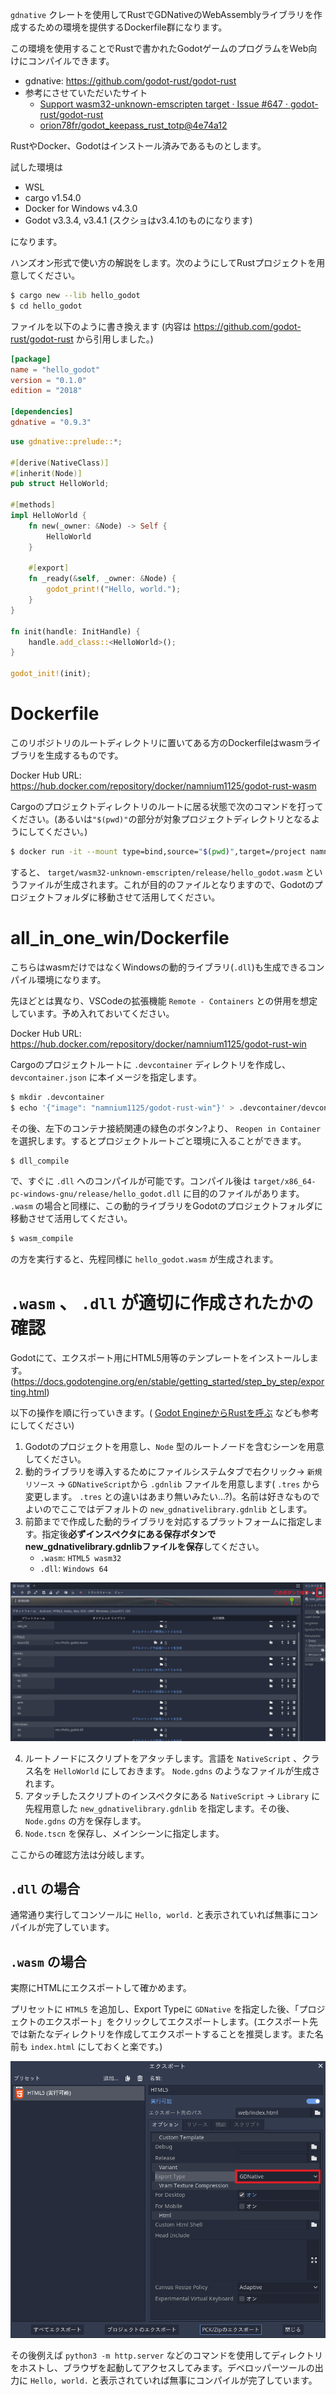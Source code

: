 `gdnative` クレートを使用してRustでGDNativeのWebAssemblyライブラリを作成するための環境を提供するDockerfile群になります。

この環境を使用することでRustで書かれたGodotゲームのプログラムをWeb向けにコンパイルできます。

- gdnative: https://github.com/godot-rust/godot-rust
- 参考にさせていただいたサイト
    - [Support wasm32-unknown-emscripten target · Issue #647 · godot-rust/godot-rust](https://github.com/godot-rust/godot-rust/issues/647)
    - [orion78fr/godot_keepass_rust_totp@4e74a12](https://github.com/orion78fr/godot_keepass_rust_totp/actions/runs/900998393/workflow#L255)

RustやDocker、Godotはインストール済みであるものとします。

試した環境は

- WSL
- cargo v1.54.0
- Docker for Windows v4.3.0
- Godot v3.3.4, v3.4.1 (スクショはv3.4.1のものになります)

になります。

ハンズオン形式で使い方の解説をします。次のようにしてRustプロジェクトを用意してください。

```bash
$ cargo new --lib hello_godot
$ cd hello_godot
```

ファイルを以下のように書き換えます (内容は https://github.com/godot-rust/godot-rust から引用しました。)

```rust:Cargo.toml
[package]
name = "hello_godot"
version = "0.1.0"
edition = "2018"

[dependencies]
gdnative = "0.9.3"
```

```rust:src/lib.rs
use gdnative::prelude::*;

#[derive(NativeClass)]
#[inherit(Node)]
pub struct HelloWorld;

#[methods]
impl HelloWorld {
    fn new(_owner: &Node) -> Self {
        HelloWorld
    }

    #[export]
    fn _ready(&self, _owner: &Node) {
        godot_print!("Hello, world.");
    }
}

fn init(handle: InitHandle) {
    handle.add_class::<HelloWorld>();
}

godot_init!(init);
```

# Dockerfile

このリポジトリのルートディレクトリに置いてある方のDockerfileはwasmライブラリを生成するものです。

Docker Hub URL: https://hub.docker.com/repository/docker/namnium1125/godot-rust-wasm

Cargoのプロジェクトディレクトリのルートに居る状態で次のコマンドを打ってください。(あるいは`"$(pwd)"`の部分が対象プロジェクトディレクトリとなるようにしてください。)

```bash
$ docker run -it --mount type=bind,source="$(pwd)",target=/project namnium1125/godot-rust-wasm
```

すると、 `target/wasm32-unknown-emscripten/release/hello_godot.wasm` というファイルが生成されます。これが目的のファイルとなりますので、Godotのプロジェクトフォルダに移動させて活用してください。

# all_in_one_win/Dockerfile

こちらはwasmだけではなくWindowsの動的ライブラリ(`.dll`)も生成できるコンパイル環境になります。

先ほどとは異なり、VSCodeの拡張機能 `Remote - Containers` との併用を想定しています。予め入れておいてください。

Docker Hub URL: https://hub.docker.com/repository/docker/namnium1125/godot-rust-win

Cargoのプロジェクトルートに `.devcontainer` ディレクトリを作成し、 `devcontainer.json` に本イメージを指定します。

```bash
$ mkdir .devcontainer
$ echo '{"image": "namnium1125/godot-rust-win"}' > .devcontainer/devcontainer.json
```

その後、左下のコンテナ接続関連の緑色のボタン?より、 `Reopen in Container` を選択します。するとプロジェクトルートごと環境に入ることができます。

```bash
$ dll_compile
```

で、すぐに `.dll` へのコンパイルが可能です。コンパイル後は `target/x86_64-pc-windows-gnu/release/hello_godot.dll` に目的のファイルがあります。 `.wasm` の場合と同様に、この動的ライブラリをGodotのプロジェクトフォルダに移動させて活用してください。

```bash
$ wasm_compile
```

の方を実行すると、先程同様に `hello_godot.wasm` が生成されます。

# `.wasm` 、 `.dll` が適切に作成されたかの確認

Godotにて、エクスポート用にHTML5用等のテンプレートをインストールします。(https://docs.godotengine.org/en/stable/getting_started/step_by_step/exporting.html)

以下の操作を順に行っていきます。( [Godot EngineからRustを呼ぶ](https://zenn.dev/kawaxumax/articles/e0dedf3f6d4219) なども参考にしてください)

1. Godotのプロジェクトを用意し、`Node` 型のルートノードを含むシーンを用意してください。
2. 動的ライブラリを導入するためにファイルシステムタブで右クリック→ `新規リソース` → `GDNativeScript`から `.gdnlib` ファイルを用意します( `.tres` から変更します。 `.tres` との違いはあまり無いみたい...?)。名前は好きなものでよいのでここではデフォルトの `new_gdnativelibrary.gdnlib` とします。
3. 前節までで作成した動的ライブラリを対応するプラットフォームに指定します。指定後**必ずインスペクタにある保存ボタンでnew_gdnativelibrary.gdnlibファイルを保存**してください。
    - `.wasm`: `HTML5 wasm32`
    - `.dll`: `Windows 64`

![save.png](images/save.png)

4. ルートノードにスクリプトをアタッチします。言語を `NativeScript` 、クラス名を `HelloWorld` にしておきます。 `Node.gdns` のようなファイルが生成されます。
5. アタッチしたスクリプトのインスペクタにある `NativeScript` → `Library` に先程用意した `new_gdnativelibrary.gdnlib` を指定します。その後、 `Node.gdns` の方を保存します。
6. `Node.tscn` を保存し、メインシーンに指定します。

ここからの確認方法は分岐します。

## `.dll` の場合

通常通り実行してコンソールに `Hello, world.` と表示されていれば無事にコンパイルが完了しています。

## `.wasm` の場合

実際にHTMLにエクスポートして確かめます。

プリセットに `HTML5` を追加し、Export Typeに `GDNative` を指定した後、「プロジェクトのエクスポート」をクリックしてエクスポートします。(エクスポート先では新たなディレクトリを作成してエクスポートすることを推奨します。また名前も `index.html` にしておくと楽です。)

![export.png](images/export.png)

その後例えば `python3 -m http.server` などのコマンドを使用してディレクトリをホストし、ブラウザを起動してアクセスしてみます。デベロッパーツールの出力に `Hello, world.` と表示されていれば無事にコンパイルが完了しています。